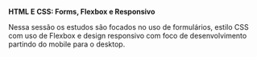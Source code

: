 __HTML E CSS: Forms, Flexbox e Responsivo__

Nessa sessão os estudos são focados no uso de formulários, estilo CSS com uso de Flexbox e design responsivo com foco de desenvolvimento partindo do mobile para o desktop.